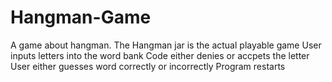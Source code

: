 # Hangman-Game
A game about hangman. The Hangman jar is the actual playable game
User inputs letters into the word bank
Code either denies or accpets the letter
User either guesses word correctly or incorrectly
Program restarts
